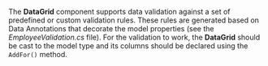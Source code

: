 The **DataGrid** component supports data validation against a set of predefined or custom validation rules. These rules are generated based on Data Annotations that decorate the model properties (see the _EmployeeValidation.cs_ file). For the validation to work, the **DataGrid** should be cast to the model type and its columns should be declared using the `AddFor()` method.